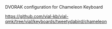 DVORAK configuration for Chameleon Keyboard 

https://github.com/vial-kb/vial-qmk/tree/vial/keyboards/tweetydabird/chameleon
